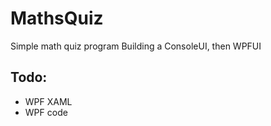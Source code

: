 # MathsQuiz
Simple math quiz program
Building a ConsoleUI, then WPFUI

## Todo:
- WPF XAML
- WPF code
